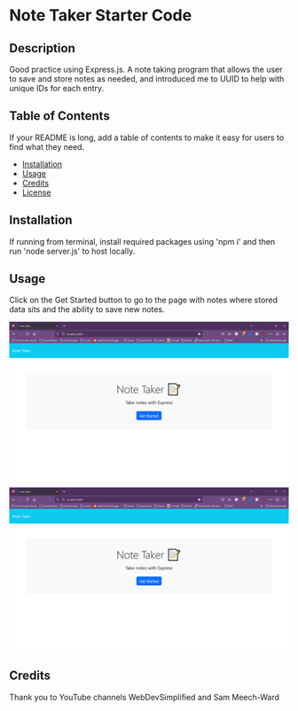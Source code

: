 # Note Taker Starter Code

## Description

Good practice using Express.js. A note taking program that allows the user to save and store notes as needed, and introduced me to UUID to help with unique IDs for each entry.

## Table of Contents

If your README is long, add a table of contents to make it easy for users to find what they need.

- [Installation](#installation)
- [Usage](#usage)
- [Credits](#credits)
- [License](#license)

## Installation

If running from terminal, install required packages using 'npm i' and then run 'node server.js' to host locally.

## Usage

Click on the Get Started button to go to the page with notes where stored data sits and the ability to save new notes.

![](./assets/homepage.png)
![](./assets/notespage.png)

## Credits

Thank you to YouTube channels WebDevSimplified and Sam Meech-Ward